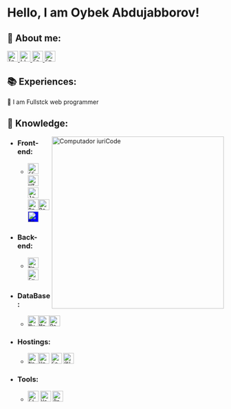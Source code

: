 # <b> Hello, I am Oybek Abdujabborov! </b>

## <b> 💬 About me:</b>

<p align="left">

  <a href="https://www.instagram.com/oybekabduljabbor/">
    <code><img height="25" src="https://img.shields.io/badge/Instagram-d9408a?  style=flat&logo=Instagram&logoColor=white&link=https://www.instagram.com/gabrieltonhatti/" alt="Instagram"/></code>
  </a>
  <a href="https://www.linkedin.com/in/oybek-abdujabborov-281611211/" alt="Linkedin">
    <code><img height="25" src="https://img.shields.io/badge/Linkedin-264de4?style=flat&logo=Linkedin&logoColor=white&link=https://www.linkedin.com/in/gabriel-tonhatti-2480561b9/" alt="Linkedin"/></code>
  </a>
  <a href="https://www.facebook.com/abdujabborovoybek/" alt="Facebook">
    <code><img height="25" src="https://img.shields.io/badge/Facebook-0178f8?style=flat&logo=Facebook&logoColor=white&link=https://www.facebook.com/Gabriel.Tonhatti.1" alt="Facebook"/></code>
  </a>
  <a href="mailto:abdujabborovoybek@gmail.com" alt="Gmail">
    <code><img height="25" src="https://img.shields.io/badge/Gmail-FF0000?style=flat&logo=Gmail&logoColor=white" alt="Gmail"/></code>
  </a>

</p>

## 📚 Experiences:

<p align="left">
📌 I am Fullstck web programmer <br/>



## <b> 📖 Knowledge:</b>

<img src="https://raw.githubusercontent.com/MicaelliMedeiros/micaellimedeiros/master/image/computer-illustration.png" min-width="400px" max-width="400px" width="400px" align="right" alt="Computador iuriCode">

- ### <b> Front-end: </b>

  - <code><img height="25" src="https://img.shields.io/badge/CSS3-264de4?style=flat&logo=css3&logoColor=white" alt="CSS3"/></code> <code><img height="25" src="https://img.shields.io/badge/HTML5-dd4b25?style=flat&logo=html5&logoColor=white" alt="HTML5"/></code> <code><img height="25" src="https://img.shields.io/badge/JavaScript-F7DF1E?style=flat&logo=javascript&logoColor=black" alt="JavaScript"/></code> <br/> <code><img height="25" src="https://img.shields.io/badge/Bootstrap-ffffff?style=flat&logo=bootstrap" alt="Bootstrap"/></code><code><img height="25" src="https://img.shields.io/badge/React-000000?style=flat&logo=React" alt="React"/></code> </code><code><img height="25"  style="background-color: blue" src="https://upload.wikimedia.org/wikipedia/commons/3/30/Redux_Logo.png" alt="Redux"/></code>

- ### <b> Back-end: </b>

  - <code><img height="25" src="https://img.shields.io/badge/NodeJs-sucess?style=flat&logo=node.js&logoColor=black" alt="NodeJs"/></code> <code><img height="25" src="https://img.shields.io/badge/Express-9f8cdb?style=flat&logo=Express" alt="Express"/></code>

- ### <b> DataBase: </b>

  - <code><img height="25" src="https://img.shields.io/badge/MySQL-000000?style=flat&logo=MySQL" alt="MySQL"/></code><code><img height="25" src="https://img.shields.io/badge/MongoDB-000000?style=flat&logo=mongodb" alt="MongoDB"/></code><code><img height="25" src="https://img.shields.io/badge/PostgreSQL-000000?style=flat&logo=PostgreSQL" alt="PostgreSQL"/></code>

- ### <b> Hostings: </b>

  - <code><img height="25" src="https://img.shields.io/badge/Netlify-000?style=flat&logo=Netlify" alt="Netlify"/></code><code><img height="25" src="https://img.shields.io/badge/Heroku-000?style=flat&logo=Heroku&logoColor=9f7cbe" alt="Heroku"/></code> <code><img height="25" src="https://img.shields.io/badge/Google Cloud-000?style=flat&logo=GoogleCloud&logoColor=" alt="Google Cloud"/></code>  <code><img height="25" src="https://clients.ahost.uz/templates/allure/img/ahost-white.png" alt="@Host"/></code>

- ### <b> Tools: </b>
  - <code><img height="25" src="https://img.shields.io/badge/Figma-000000?style=flat&logo=figma" alt="Figma"/></code> <code><img height="25" src="https://img.shields.io/badge/-VSCode-171615?style=flat&logo=Visual+Studio+Code&logoColor=white&color=0384fc" alt="Vs"/></code> <code><img height="25" src="https://img.shields.io/badge/-Postman-ffffff?style=flat&logo=Postman" alt="Postman"/></code>

